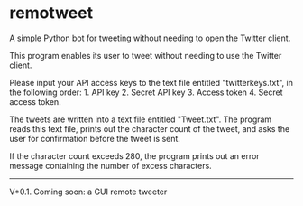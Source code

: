 # remotweet
A simple Python bot for tweeting without needing to open the Twitter client.

This program enables its user to tweet without needing to use the Twitter client.

Please input your API access keys to the text file entitled "twitterkeys.txt", 
in the following order:
	1. API key
	2. Secret API key
	3. Access token
	4. Secret access token.

The tweets are written into a text file entitled "Tweet.txt".
The program reads this text file, prints out the character count of the tweet,
and asks the user for confirmation before the tweet is sent.
 
If the character count exceeds 280, the program prints out an error message
containing the number of excess characters.

---------------------------------------------------------------------------------

V*0.1.
Coming soon: a GUI remote tweeter

